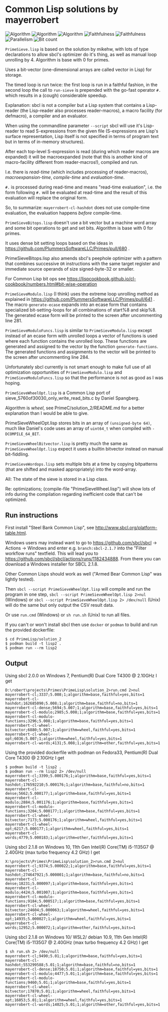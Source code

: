 # Common Lisp solutions by mayerrobert

![Algorithm](https://img.shields.io/badge/Algorithm-base-green)
![Algorithm](https://img.shields.io/badge/Algorithm-wheel-yellowgreen)
![Algorithm](https://img.shields.io/badge/Algorithm-other-yellowgreen)
![Faithfulness](https://img.shields.io/badge/Faithful-yes-green)
![Faithfulness](https://img.shields.io/badge/Faithful-no-yellowgreen)
![Parallelism](https://img.shields.io/badge/Parallel-no-green)
![Bit count](https://img.shields.io/badge/Bits-1-green)

`PrimeSieve.lisp` is based on the solution by mikehw,
with lots of type declarations to allow sbcl's optimizer do it's thing,
as well as manual loop unrolling by 4.
Algorithm is base with 0 for primes.

Uses a bit-vector (one-dimensional arrays are called vector in Lisp)
for storage.

The timed loop is run twice: the first loop is run in a faithful fashion,
in the second loop the call to `run-sieve` is prepended with the go-fast operator `#.`
which results in a (cough) considerable speedup.

Explanation: sbcl is not a compiler but a Lisp system that contains
a Lisp-reader (the Lisp-reader also processes reader-macros),
a macro facility (for defmacro),
a compiler
and an evaluator.

When using the commandline parameter `--script`
sbcl will use it's Lisp-reader to read S-expressions from the given file
(S-expressions are Lisp's surface representation,
Lisp itself is not specified in terms of program text but in terms of in-memory structures).

After each top-level S-expression is read (during which reader macros are expanded)
it will be macroexpanded (note that this is another kind of macro-facility different from reader-macros!),
compiled and run.

I.e. there is *read-time* (which includes processing of reader-macros),
*macroexpansion-time*,
*compile-time* and
*evaluation-time*.

`#.` is processed during read-time and means "read-time evaluation",
i.e. the form following `#.` will be evaluated at read-time
and the result of this evaluation will replace the original form.

So, to summarize: `mayerrobert-cl-hashdot` does not use compile-time evaluation,
the evaluation happens *before* compile-time.


`PrimeSieveBitops.lisp` doesn't use a bit vector but a machine word array and some bit operations to get and set bits.
Algorithm is base with 0 for primes.

It uses dense bit setting loops based on the ideas in https://github.com/PlummersSoftwareLLC/Primes/pull/680 .

PrimeSieveBitops.lisp also amends sbcl's peephole optimizer with a pattern that combines successive `OR` instructions
with the same target register and immediate source operands of size signed-byte-32 or smaller.

For Common Lisp bit ops see https://lispcookbook.github.io/cl-cookbook/numbers.html#bit-wise-operation


`PrimeSieveModulo.lisp` (I think) uses the extreme loop unrolling method
as explained in https://github.com/PlummersSoftwareLLC/Primes/pull/641 .
The macro `generate-ecase` expands into an ecase form that contains specialized bit-setting-loops
for all combinations of start%8 and skip%8.
The generated ecase form will be printed to the screen after uncommenting line 281.


`PrimeSieveModuloFuncs.lisp` is similar to `PrimeSieveModulo.lisp` except instead of an ecase form
with unrolled loops a vector of functions is used where each function contains the unrolled loop.
These functions are generated and assigned to the vector by the function `generate-functions`.
The generated functions and assignments to the vector will be printed to the screen after uncommenting line 284.

Unfortunately sbcl currently is not smart enough to make full use of all optimization opportunities
of `PrimeSieveModulo.lisp` and `PrimeSieveModuloFuncs.lisp` so that the performance is not as good as I was hoping.


`PrimeSieveWheelOpt.lisp` is a Common Lisp port of sieve_5760of30030_only_write_read_bits.c
by Daniel Spangberg.

Algorithm is _wheel_, see PrimeC/solution_2/README.md for a better explanation than I would be able to give.

PrimeSieveWheelOpt.lisp stores bits in an array of `(unsigned-byte 64)`,
much like Daniel's code uses an array of `uint64_t` when compiled with `-DCOMPILE_64_BIT`.


`PrimeSieveWheelBitvector.lisp` is pretty much the same as `PrimeSieveWheelOpt.lisp`
expect it uses a builtin bitvector instead on manual bit-fiddling.


`PrimeSieveWordops.lisp` sets multiple bits at a time by copying bitpatterns (that are shifted and masked appropriately)
into the word-array.


All: The state of the sieve is stored in a Lisp class.


Re: optimizations; (compile-file "PrimeSieveWheel.lisp") will show lots of info during the compilation
regarding inefficient code that can't be optimized.

## Run instructions

First install "Steel Bank Common Lisp", see http://www.sbcl.org/platform-table.html.

Windows users may instead want to go to https://github.com/sbcl/sbcl -> Actions -> Windows
and enter e.g. `branch:sbcl-2.1.7` into the "Filter workflow runs" textfield.
This will lead you to https://github.com/sbcl/sbcl/actions/runs/1182434888.
From there you can download a Windows installer for SBCL 2.1.8.

Other Common Lisps should work as well ("Armed Bear Common Lisp" was lightly tested).

Then
`sbcl --script PrimeSieveWheelOpt.lisp` will compile and run the program in one step,
`sbcl --script PrimeSieveWheelOpt.lisp 2>nul` (Windows) or
`sbcl --script PrimeSieveWheelOpt.lisp 2> /dev/null` (Unix)
will do the same but only output the CSV result data.

Or use `run.cmd` (Windows) or `sh run.sh` (Unix) to run all files.

If you can't or won't install sbcl then use `docker` or `podman` to build and run the provided dockerfile:

    $ cd PrimeLisp/solution_2
    $ podman build -t lisp2 .
    $ podman run --rm lisp2

## Output

Using sbcl 2.0.0 on Windows 7, Pentium(R) Dual Core T4300 @ 2.10GHz I get

    D:\robert\projects\Primes\PrimeLisp\solution_2>run.cmd 2>nul
    mayerrobert-cl;3337;5.008;1;algorithm=base,faithful=yes,bits=1
    mayerrobert-cl-hashdot;162685090;5.008;1;algorithm=base,faithful=no,bits=1
    mayerrobert-cl-dense;5694;5.007;1;algorithm=base,faithful=yes,bits=1
    mayerrobert-cl-modulo;2985;5.008;1;algorithm=base,faithful=yes,bits=1
    mayerrobert-cl-modulo-functions;3296;5.008;1;algorithm=base,faithful=yes,bits=1
    mayerrobert-cl-wheel-bitvector;6880;5.007;1;algorithm=wheel,faithful=yes,bits=1
    mayerrobert-cl-wheel-opt;6036;5.007;1;algorithm=wheel,faithful=yes,bits=1
    mayerrobert-cl-words;4131;5.008;1;algorithm=other,faithful=yes,bits=1


Using the provided dockerfile with podman on Fedora33, Pentium(R) Dual Core T4300 @ 2.10GHz I get

    $ podman build -t lisp2 .
    $ podman run --rm lisp2 2> /dev/null
    mayerrobert-cl;3399;5.000176;1;algorithm=base,faithful=yes,bits=1
    mayerrobert-cl-hashdot;176592210;5.000176;1;algorithm=base,faithful=no,bits=1
    mayerrobert-cl-dense;5662;5.000177;1;algorithm=base,faithful=yes,bits=1
    mayerrobert-cl-modulo;2884;5.001176;1;algorithm=base,faithful=yes,bits=1
    mayerrobert-cl-modulo-functions;3204;5.000177;1;algorithm=base,faithful=yes,bits=1
    mayerrobert-cl-wheel-bitvector;7173;5.000176;1;algorithm=wheel,faithful=yes,bits=1
    mayerrobert-cl-wheel-opt;6217;5.000177;1;algorithm=wheel,faithful=yes,bits=1
    mayerrobert-cl-words;4779;5.000183;1;algorithm=other,faithful=yes,bits=1


Using sbcl 2.1.8 on Windows 10, 11th Gen Intel(R) Core(TM) i5-1135G7 @ 2.40GHz (max turbo frequency 4.2 GHz) I get

    X:\projects\Primes\PrimeLisp\solution_2>run.cmd 2>nul
    mayerrobert-cl;9374;5.000022;1;algorithm=base,faithful=yes,bits=1
    mayerrobert-cl-hashdot;274647921;5.000001;1;algorithm=base,faithful=no,bits=1
    mayerrobert-cl-dense;18231;5.000097;1;algorithm=base,faithful=yes,bits=1
    mayerrobert-cl-modulo;4424;5.001007;1;algorithm=base,faithful=yes,bits=1
    mayerrobert-cl-modulo-functions;9184;5.000517;1;algorithm=base,faithful=yes,bits=1
    mayerrobert-cl-wheel-bitvector;24604;5.000063;1;algorithm=wheel,faithful=yes,bits=1
    mayerrobert-cl-wheel-opt;14935;5.000027;1;algorithm=wheel,faithful=yes,bits=1
    mayerrobert-cl-words;12952;5.000072;1;algorithm=other,faithful=yes,bits=1


Using sbcl 2.1.8 on Windows 10/ WSL2/ debian 10.9, 11th Gen Intel(R) Core(TM) i5-1135G7 @ 2.40GHz (max turbo frequency 4.2 GHz) I get

    $ sh run.sh 2> /dev/null
    mayerrobert-cl;9490;5.01;1;algorithm=base,faithful=yes,bits=1
    mayerrobert-cl-hashdot;553299588;5.01;1;algorithm=base,faithful=no,bits=1
    mayerrobert-cl-dense;18750;5.01;1;algorithm=base,faithful=yes,bits=1
    mayerrobert-cl-modulo;4477;5.01;1;algorithm=base,faithful=yes,bits=1
    mayerrobert-cl-modulo-functions;9460;5.01;1;algorithm=base,faithful=yes,bits=1
    mayerrobert-cl-wheel-bitvector;17870;5.01;1;algorithm=wheel,faithful=yes,bits=1
    mayerrobert-cl-wheel-opt;16053;5.01;1;algorithm=wheel,faithful=yes,bits=1
    mayerrobert-cl-words;14025;5.01;1;algorithm=other,faithful=yes,bits=1
